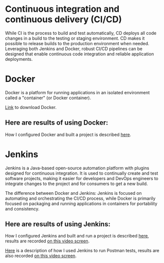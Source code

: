 # Continuous integration and continuous delivery (CI/CD)

While CI is the process to build and test automatically, CD deploys all code changes in a build to the testing or staging environment. CD makes it possible to release builds to the production environment when needed. 
Leveraging both Jenkins and Docker, robust CI/CD pipelines can be designed that enable continuous code integration and reliable application deployments.

# Docker

Docker is a platform for running applications in an isolated environment called a "container" (or Docker container).

<a href="https://www.docker.com" target="_blank">Link</a> to download Docker.

## Here are results of using Docker:

How I configured Docker and built a project is described <a href="https://github.com/DariaMartinovskaya/CI-CD-Docker-Jenkins/blob/main/Docker.md">here</a>.

# Jenkins

Jenkins is a Java-based open-source automation platform with plugins designed for continuous integration. It is used to continually create and test software projects, making it easier for developers and DevOps engineers to integrate changes to the project and for consumers to get a new build.

The difference between Docker and Jenkins: Jenkins is focused on automating and orchestrating the CI/CD process, while Docker is primarily focused on packaging and running applications in containers for portability and consistency.

## Here are results of using Jenkins:

How I configured Jenkins and built and run a project is described <a href="https://github.com/DariaMartinovskaya/CI-CD-Docker-Jenkins/blob/main/Jenkins.md">here</a>, results are recorded <a href="https://drive.google.com/file/d/1LvUxlKf24niCvR122s5SWmqK1NSoNgny/view">on this video screen</a>.

<a href="https://github.com/DariaMartinovskaya/CI-CD-Docker-Jenkins/blob/main/Postman_tests_with_Jenkins.md">Here</a> is a description of how I used Jenkins to run Postman tests, results are also recorded <a href="https://drive.google.com/file/d/1gRFwmx_Oup1Vi1T2RsQ3Pd-KQrySo91I/view">on this video screen</a>.
